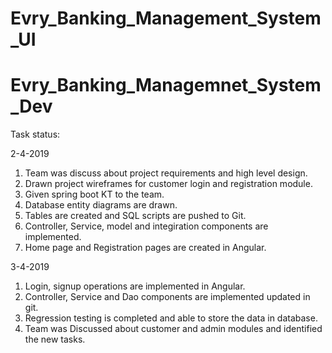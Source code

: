 # Evry_Banking_Management_System_UI

# Evry_Banking_Managemnet_System_Dev

Task status:

2-4-2019

1) Team was discuss about project requirements and high level design.
2) Drawn project wireframes for customer login and registration module.
3) Given spring boot KT to the team.
4) Database entity diagrams are drawn.
5) Tables are created and SQL scripts are pushed to Git.
6) Controller, Service, model and integiration components are implemented.
7) Home page and Registration pages are created in Angular.

3-4-2019

1) Login, signup operations are implemented in Angular.
2) Controller, Service and Dao components are implemented updated in git.
3) Regression testing is completed and able to store the data in database.
4) Team was Discussed about customer and admin modules and identified the new tasks.

